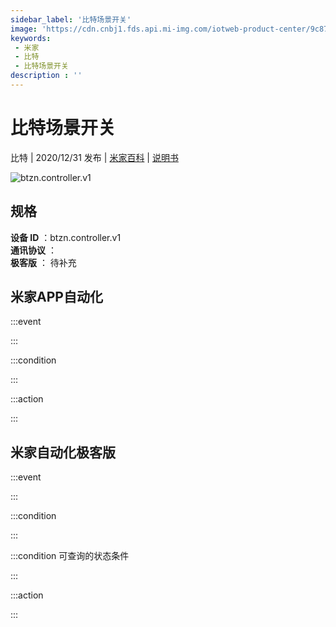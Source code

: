 ```yaml
---
sidebar_label: '比特场景开关'
image: 'https://cdn.cnbj1.fds.api.mi-img.com/iotweb-product-center/9c87b747a55905ea5d088ffe0df2abd0_比特场景开关.png?GalaxyAccessKeyId=AKVGLQWBOVIRQ3XLEW&Expires=9223372036854775807&Signature=n1htct/Glg2fZWzf4JoNoepOWk4='
keywords: 
 - 米家
 - 比特
 - 比特场景开关
description : ''
---
```

# 比特场景开关

比特 | 2020/12/31 发布 | [米家百科](https://home.mi.com/webapp/content/baike/product/index.html?model=btzn.controller.v1) | [说明书](https://home.mi.com/views/introduction.html?model=btzn.controller.v1&region=cn)

![btzn.controller.v1](https://cdn.cnbj1.fds.api.mi-img.com/iotweb-product-center/9c87b747a55905ea5d088ffe0df2abd0_比特场景开关.png?GalaxyAccessKeyId=AKVGLQWBOVIRQ3XLEW&Expires=9223372036854775807&Signature=n1htct/Glg2fZWzf4JoNoepOWk4=)

## 规格  
> 
**设备 ID** ：btzn.controller.v1  
**通讯协议** ：  
**极客版**  ： 待补充 


## 米家APP自动化  

:::event  

:::

:::condition  

:::

:::action   

:::

## 米家自动化极客版  

:::event  

:::

:::condition  

:::

:::condition 可查询的状态条件  

:::

:::action  

:::

        
